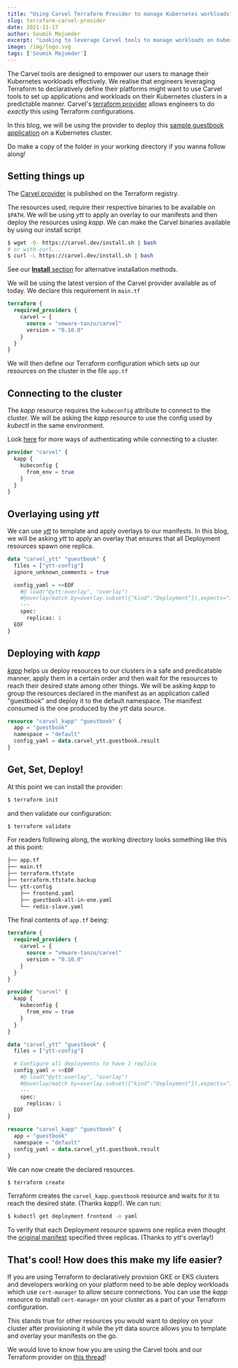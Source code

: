 ```yaml
---
title: "Using Carvel Terraform Provider to manage Kubernetes workloads"
slug: terraform-carvel-provider
date: 2021-11-17
author: Soumik Majumder
excerpt: "Looking to leverage Carvel tools to manage workloads on Kubernetes while setting up your platform using Terraform? Carvel's Terraform provider has your back"
image: /img/logo.svg
tags: ['Soumik Majumder']
---
```


The Carvel tools are designed to empower our users to manage their Kubernetes workloads effectively. We realise that engineers leveraging Terraform to declaratively define their platforms might want to use Carvel tools to set up applications and workloads on their Kubernetes clusters in a predictable manner. Carvel's [terraform provider](https://github.com/vmware-tanzu/terraform-provider-carvel) allows engineers to do _exactly_ this using Terraform configurations.

In this blog, we will be using the provider to deploy this [sample guestbook application](https://github.com/vmware-tanzu/terraform-provider-carvel/tree/develop/examples/guestbook) on a Kubernetes cluster.

Do make a copy of the folder in your working directory if you wanna follow along!

## Setting things up
The [Carvel provider](https://registry.terraform.io/providers/vmware-tanzu/carvel/latest) is published on the Terraform registry.

The resources used, require their respective binaries to be available on `$PATH`. We will be using _ytt_ to apply an overlay to our manifests and then deploy the resources using _kapp_. We can make the Carvel binaries available by using our install script

```bash
$ wget -O- https://carvel.dev/install.sh | bash
# or with curl...
$ curl -L https://carvel.dev/install.sh | bash
```

See our [**Install** section](/) for alternative installation methods.

We will be using the latest version of the Carvel provider available as of today.
We declare this requirement in `main.tf`

```terraform
terraform {
  required_providers {
    carvel = {
      source = "vmware-tanzu/carvel"
      version = "0.10.0"
    }
  }
}
```
We will then define our Terraform configuration which sets up our resources on the cluster in the file `app.tf`
## Connecting to the cluster
The _kapp_ resource requires the `kubeconfig` attribute to connect to the cluster. We will be asking the _kapp_ resource to use the config used by _kubectl_ in the same environment. 

Look [here](https://github.com/vmware-tanzu/terraform-provider-carvel/blob/develop/docs/provider.md) for more ways of authenticating while connecting to a cluster.

```terraform
provider "carvel" {
  kapp {
    kubeconfig {
      from_env = true
    }
  }
}
```
## Overlaying using _ytt_
We can use [_ytt_](https://github.com/vmware-tanzu/carvel-ytt) to template and apply overlays to our manifests. In this blog, we will be asking _ytt_ to apply an overlay that ensures that all Deployment resources spawn one replica.

```terraform
data "carvel_ytt" "guestbook" {
  files = ["ytt-config"]
  ignore_unknown_comments = true

  config_yaml = <<EOF
    #@ load("@ytt:overlay", "overlay")
    #@overlay/match by=overlay.subset({"kind":"Deployment"}),expects="1+"
    ---
    spec:
      replicas: 1
  EOF
}
```

## Deploying with _kapp_    
[_kapp_](https://github.com/vmware-tanzu/carvel-kapp) helps us deploy resources to our clusters in a safe and predicatable manner, apply them in a certain order and then wait for the resources to reach their desired state among other things. We will be asking _kapp_ to group the resources declared in the manifest as an application called "guestbook" and deploy it to the default namespace. The manifest consumed is the one produced by the _ytt_ data source.
```terraform
resource "carvel_kapp" "guestbook" {
  app = "guestbook"
  namespace = "default"
  config_yaml = data.carvel_ytt.guestbook.result
}
```

## Get, Set, Deploy!
At this point we can install the provider:
```bash
$ terraform init
```
and then validate our configuration:
```bash
$ terraform validate
```

For readers following along, the working directory looks something like this at this point:
```bash
├── app.tf
├── main.tf
├── terraform.tfstate
├── terraform.tfstate.backup
└── ytt-config
    ├── frontend.yaml
    ├── guestbook-all-in-one.yaml
    └── redis-slave.yaml

```
The final contents of `app.tf` being:
```terraform
terraform {
  required_providers {
    carvel = {
      source = "vmware-tanzu/carvel"
      version = "0.10.0"
    }
  }
}

provider "carvel" {
  kapp {
    kubeconfig {
      from_env = true
    }
  }
}

data "carvel_ytt" "guestbook" {
  files = ["ytt-config"]

  # Configure all deployments to have 1 replica
  config_yaml = <<EOF
    #@ load("@ytt:overlay", "overlay")
    #@overlay/match by=overlay.subset({"kind":"Deployment"}),expects="1+"
    ---
    spec:
      replicas: 1
  EOF
}

resource "carvel_kapp" "guestbook" {
  app = "guestbook"
  namespace = "default"
  config_yaml = data.carvel_ytt.guestbook.result
}
```

We can now create the declared resources.
```bash
$ terraform create
```

Terraform creates the `carvel_kapp.guestbook` resource and waits for it to reach the desired state. (Thanks _kapp_!).
We can run:
```bash
$ kubectl get deployment frontend -o yaml
```
To verify that each Deployment resource spawns one replica even thought the [original manifest](https://github.com/vmware-tanzu/terraform-provider-carvel/blob/develop/examples/guestbook/ytt-config/frontend.yaml) specified three replicas. (Thanks to _ytt_'s overlay!)

## That's cool! How does this make my life easier?
If you are using Terraform to declaratively provision GKE or EKS clusters and developers working on your platform need to be able deploy workloads which use `cert-manager` to allow secure connections. You can use the _kapp_ resource to install `cert-manager` on your cluster as a part of your Terraform configuration.

This stands true for other resources you would want to deploy on your cluster after provisioning it while the _ytt_ data source allows you to template and overlay your manifests on the go.

We would love to know how you are using the Carvel tools and our Terraform provider on [this thread](https://github.com/vmware-tanzu/carvel/issues/213)!